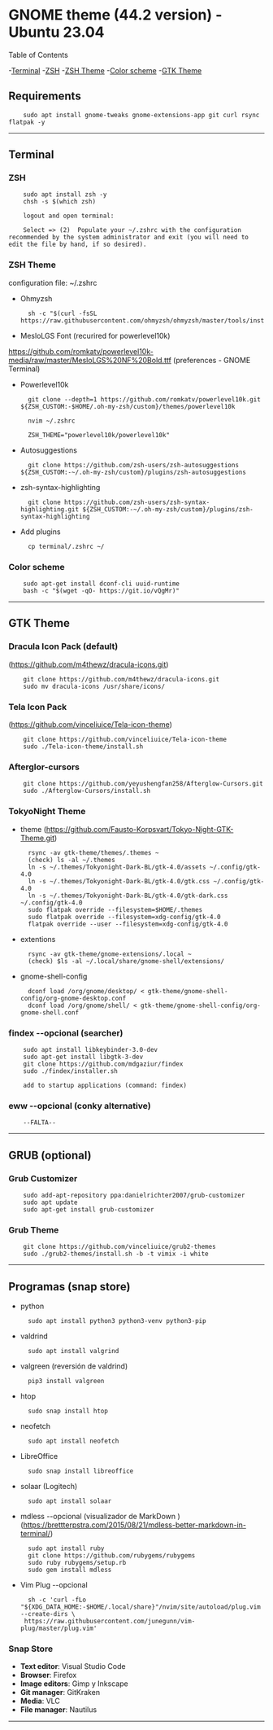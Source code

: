 # GNOME theme (44.2 version) - Ubuntu 23.04

Table of Contents

-[Terminal](#terminal)
  -[ZSH](#zhs)
  -[ZSH Theme](#zsh-theme)
  -[Color scheme](#color-scheme)
-[GTK Theme](#gtk-theme)

## Requirements

        sudo apt install gnome-tweaks gnome-extensions-app git curl rsync flatpak -y

---------------------------------------------------------

## Terminal

### ZSH

        sudo apt install zsh -y
        chsh -s $(which zsh)
        
        logout and open terminal:
        
        Select => (2)  Populate your ~/.zshrc with the configuration recommended by the system administrator and exit (you will need to edit the file by hand, if so desired).

### ZSH Theme

configuration file: ~/.zshrc

- Ohmyzsh

        sh -c "$(curl -fsSL https://raw.githubusercontent.com/ohmyzsh/ohmyzsh/master/tools/install.sh)"

- MesloLGS Font (recurired for powerlevel10k)

https://github.com/romkatv/powerlevel10k-media/raw/master/MesloLGS%20NF%20Bold.ttf
(preferences - GNOME Terminal)

- Powerlevel10k

        git clone --depth=1 https://github.com/romkatv/powerlevel10k.git ${ZSH_CUSTOM:-$HOME/.oh-my-zsh/custom}/themes/powerlevel10k

        nvim ~/.zshrc 
        
        ZSH_THEME="powerlevel10k/powerlevel10k"

- Autosuggestions

        git clone https://github.com/zsh-users/zsh-autosuggestions ${ZSH_CUSTOM:-~/.oh-my-zsh/custom}/plugins/zsh-autosuggestions

- zsh-syntax-highlighting

        git clone https://github.com/zsh-users/zsh-syntax-highlighting.git ${ZSH_CUSTOM:-~/.oh-my-zsh/custom}/plugins/zsh-syntax-highlighting

- Add plugins

        cp terminal/.zshrc ~/

### Color scheme

        sudo apt-get install dconf-cli uuid-runtime
        bash -c "$(wget -qO- https://git.io/vQgMr)"

---------------------------------------------------------

## GTK Theme

### Dracula Icon Pack (default)
(https://github.com/m4thewz/dracula-icons.git)

        git clone https://github.com/m4thewz/dracula-icons.git
        sudo mv dracula-icons /usr/share/icons/

### Tela Icon Pack 
(https://github.com/vinceliuice/Tela-icon-theme)

        git clone https://github.com/vinceliuice/Tela-icon-theme
        sudo ./Tela-icon-theme/install.sh

### Afterglor-cursors

        git clone https://github.com/yeyushengfan258/Afterglow-Cursors.git 
        sudo ./Afterglow-Cursors/install.sh

### TokyoNight Theme

- theme
(https://github.com/Fausto-Korpsvart/Tokyo-Night-GTK-Theme.git)

        rsync -av gtk-theme/themes/.themes ~
        (check) ls -al ~/.themes
        ln -s ~/.themes/Tokyonight-Dark-BL/gtk-4.0/assets ~/.config/gtk-4.0
        ln -s ~/.themes/Tokyonight-Dark-BL/gtk-4.0/gtk.css ~/.config/gtk-4.0
        ln -s ~/.themes/Tokyonight-Dark-BL/gtk-4.0/gtk-dark.css ~/.config/gtk-4.0
        sudo flatpak override --filesystem=$HOME/.themes
        sudo flatpak override --filesystem=xdg-config/gtk-4.0
        flatpak override --user --filesystem=xdg-config/gtk-4.0

- extentions
        
        rsync -av gtk-theme/gnome-extensions/.local ~
        (check) $ls -al ~/.local/share/gnome-shell/extensions/

- gnome-shell-config

        dconf load /org/gnome/desktop/ < gtk-theme/gnome-shell-config/org-gnome-desktop.conf
        dconf load /org/gnome/shell/ < gtk-theme/gnome-shell-config/org-gnome-shell.conf
        
### findex --opcional (searcher)
        
        sudo apt install libkeybinder-3.0-dev
        sudo apt-get install libgtk-3-dev
        git clone https://github.com/mdgaziur/findex
        sudo ./findex/installer.sh

        add to startup applications (command: findex)

### eww --opcional (conky alternative)

        --FALTA--

---------------------------------------------------------

## GRUB (optional)
### Grub Customizer

        sudo add-apt-repository ppa:danielrichter2007/grub-customizer
        sudo apt update
        sudo apt-get install grub-customizer

### Grub Theme

        git clone https://github.com/vinceliuice/grub2-themes
        sudo ./grub2-themes/install.sh -b -t vimix -i white

---------------------------------------------------------

## Programas (snap store)

- python
  
        sudo apt install python3 python3-venv python3-pip

- valdrind
  
        sudo apt install valgrind

- valgreen (reversión de valdrind)
  
        pip3 install valgreen

- htop
  
        sudo snap install htop

- neofetch
  
        sudo apt install neofetch

- LibreOffice

        sudo snap install libreoffice

- solaar (Logitech)

        sudo apt install solaar

- mdless --opcional (visualizador de MarkDown ) (https://brettterpstra.com/2015/08/21/mdless-better-markdown-in-terminal/)

        sudo apt install ruby
        git clone https://github.com/rubygems/rubygems
        sudo ruby rubygems/setup.rb
        sudo gem install mdless 

- Vim Plug --opcional
  
        sh -c 'curl -fLo "${XDG_DATA_HOME:-$HOME/.local/share}"/nvim/site/autoload/plug.vim --create-dirs \
       https://raw.githubusercontent.com/junegunn/vim-plug/master/plug.vim'


### Snap Store

- **Text editor**: Visual Studio Code
- **Browser**: Firefox
- **Image editors**: Gimp y Inkscape
- **Git manager**: GitKraken
- **Media**: VLC
- **File manager**: Nautilus

---------------------------------------------------------
